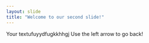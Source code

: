 ```yaml
---
layout: slide
title: "Welcome to our second slide!"
---
```

Your textufuyydfugkkhhgj
Use the left arrow to go back!
